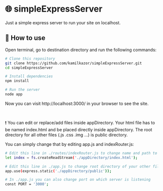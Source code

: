 # :globe_with_meridians: simpleExpressServer
Just a simple express server to run your site on localhost.
## :hammer: How to use
Open terminal, go to destination directory and run the following commands:
```bash
# Clone this repository
git clone https://github.com/kamilkazor/simpleExpressServer.git
cd simpleExpressServer

# Install dependencies
npm install

# Run the server
node app
```
Now you can visit http://localhost:3000/ in your browser to see the site.

<br>

:exclamation: You can edit or replace/add files inside appDirectory. Your html file has to be named index.html and be placed directly inside appDirectory. The root directory for all other files (.js .css .img ...) is public directory.

You can simply change that by editing app.js and indexRouter.js:
```bash
# Edit this line in ./routes/indexRouter.js to change name and path to your html file
let index = fs.createReadStream('./appDirectory/index.html');

# Edit this line in ./app.js to change root directory of your other files
app.use(express.static('./appDirectory/public'));

# In ./app.js you can also change port on which server is listening
const PORT = '3000';
```
